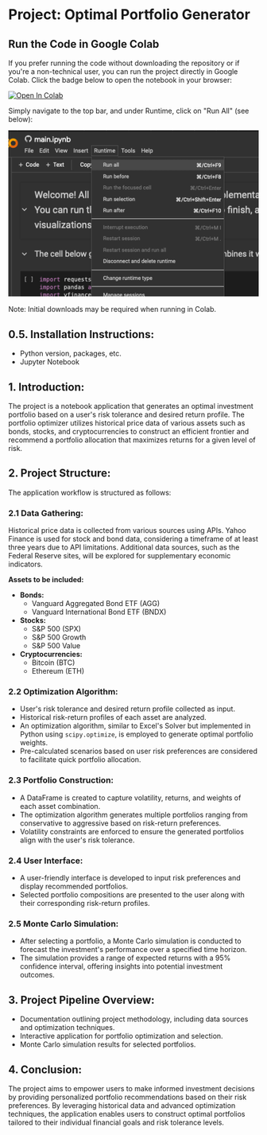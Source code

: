 # Project: Optimal Portfolio Generator

## Run the Code in Google Colab

If you prefer running the code without downloading the repository or if you're a non-technical user, you can run the project directly in Google Colab. Click the badge below to open the notebook in your browser:

[![Open In Colab](https://colab.research.google.com/assets/colab-badge.svg)](https://colab.research.google.com/github/Joshbazz/Portfolio-Optimizer/blob/main/colab.ipynb)

Simply navigate to the top bar, and under Runtime, click on "Run All" (see below):

![Run All in Colab](references/image.png)

Note: Initial downloads may be required when running in Colab.

## 0.5. Installation Instructions:
- Python version, packages, etc.
- Jupyter Notebook

## 1. Introduction:
The project is a notebook application that generates an optimal investment portfolio based on a user's risk tolerance and desired return profile. The portfolio optimizer utilizes historical price data of various assets such as bonds, stocks, and cryptocurrencies to construct an efficient frontier and recommend a portfolio allocation that maximizes returns for a given level of risk.

## 2. Project Structure:
The application workflow is structured as follows:

### 2.1 Data Gathering:
Historical price data is collected from various sources using APIs. Yahoo Finance is used for stock and bond data, considering a timeframe of at least three years due to API limitations. Additional data sources, such as the Federal Reserve sites, will be explored for supplementary economic indicators.

**Assets to be included:**
- **Bonds:**
  - Vanguard Aggregated Bond ETF (AGG)
  - Vanguard International Bond ETF (BNDX)
- **Stocks:**
  - S&P 500 (SPX)
  - S&P 500 Growth
  - S&P 500 Value
- **Cryptocurrencies:**
  - Bitcoin (BTC)
  - Ethereum (ETH)

### 2.2 Optimization Algorithm:
- User's risk tolerance and desired return profile collected as input.
- Historical risk-return profiles of each asset are analyzed.
- An optimization algorithm, similar to Excel's Solver but implemented in Python using `scipy.optimize`, is employed to generate optimal portfolio weights.
- Pre-calculated scenarios based on user risk preferences are considered to facilitate quick portfolio allocation.

### 2.3 Portfolio Construction:
- A DataFrame is created to capture volatility, returns, and weights of each asset combination.
- The optimization algorithm generates multiple portfolios ranging from conservative to aggressive based on risk-return preferences.
- Volatility constraints are enforced to ensure the generated portfolios align with the user's risk tolerance.

### 2.4 User Interface:
- A user-friendly interface is developed to input risk preferences and display recommended portfolios.
- Selected portfolio compositions are presented to the user along with their corresponding risk-return profiles.

### 2.5 Monte Carlo Simulation:
- After selecting a portfolio, a Monte Carlo simulation is conducted to forecast the investment's performance over a specified time horizon.
- The simulation provides a range of expected returns with a 95% confidence interval, offering insights into potential investment outcomes.

## 3. Project Pipeline Overview:
- Documentation outlining project methodology, including data sources and optimization techniques.
- Interactive application for portfolio optimization and selection.
- Monte Carlo simulation results for selected portfolios.

## 4. Conclusion:
The project aims to empower users to make informed investment decisions by providing personalized portfolio recommendations based on their risk preferences. By leveraging historical data and advanced optimization techniques, the application enables users to construct optimal portfolios tailored to their individual financial goals and risk tolerance levels.
